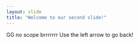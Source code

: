 ```yaml
---
layout: slide
title: "Welcome to our second slide!"
---
```

GG no scope brrrrrrr
Use the left arrow to go back!
